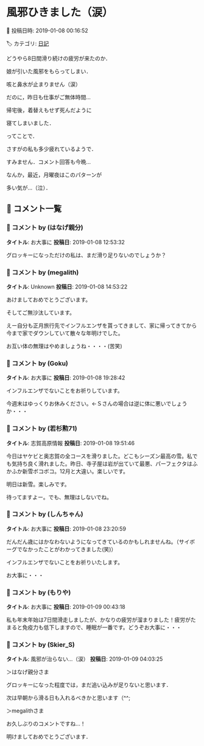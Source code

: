 # 風邪ひきました（涙）

📅 投稿日時: 2019-01-08 00:16:52

🏷️ カテゴリ: [日記](cc4b5682fb7b8b144980957a978653fb0.md)

どうやら8日間滑り続けの疲労が来たのか．


娘が引いた風邪をもらってしまい．


咳と鼻水が止まりません（涙）





だのに，昨日も仕事がご無体時間…


帰宅後，着替えもせず死んだように


寝てしまいました．





ってことで．


さすがの私も多少疲れているようで．


すみません．コメント回答も今晩…





なんか，最近，月曜夜はこのパターンが


多い気が…（泣）．

## 💬 コメント一覧

### 💬 コメント by (はなげ親分)
**タイトル**: お大事に
**投稿日**: 2019-01-08 12:53:32

グロッキーになっただけの私は、まだ滑り足りないのでしょうか？

### 💬 コメント by (megalith)
**タイトル**: Unknown
**投稿日**: 2019-01-08 14:53:22

あけましておめでとうございます。

そしてご無沙汰しています。

えー自分も正月旅行先でインフルエンザを貰ってきまして、家に帰ってきてから今まで家でダウンしていて散々な年明けでした。

お互い体の無理はやめましょうね・・・・(苦笑)

### 💬 コメント by (Goku)
**タイトル**: お大事に
**投稿日**: 2019-01-08 19:28:42

インフルエンザでないことをお祈りしています。

今週末はゆっくりお休みください。←Ｓさんの場合は逆に体に悪いでしょうか・・・

### 💬 コメント by (若杉勲71)
**タイトル**: 志賀高原情報
**投稿日**: 2019-01-08 19:51:46

今日はヤケビと奥志賀の全コースを滑りました。どこもシーズン最高の雪。私でも気持ち良く滑れました。昨日、寺子屋は岩が出ていて最悪、パーフェクタはふかふか新雪ボコボコ。12月と大違い。楽しいです。

明日は新雪。楽しみです。

待ってますよー。でも、無理はしないでね。

### 💬 コメント by (しんちゃん)
**タイトル**: お大事に
**投稿日**: 2019-01-08 23:20:59

だんだん歳にはかなわないようになってきているのかもしれませんね。（サイボーグでなかったことがわかってきました(笑)）

インフルエンザでないことをお祈りいたします。

お大事に・・・

### 💬 コメント by (もりや)
**タイトル**: お大事に
**投稿日**: 2019-01-09 00:43:18

私も年末年始は7日間滑走しましたが、かなりの疲労が溜まりました！疲労がたまると免疫力も低下しますので、睡眠が一番です。どうぞお大事に・・・

### 💬 コメント by (Skier_S)
**タイトル**: 風邪が治らない…（涙）
**投稿日**: 2019-01-09 04:03:25

＞はなげ親分さま

グロッキーになった程度では，まだ追い込みが足りないと思います．

次は早朝から滑る日も入れるべきかと思います（^^;



＞megalithさま

お久しぶりのコメントですね…！

明けましておめでとうございます．

